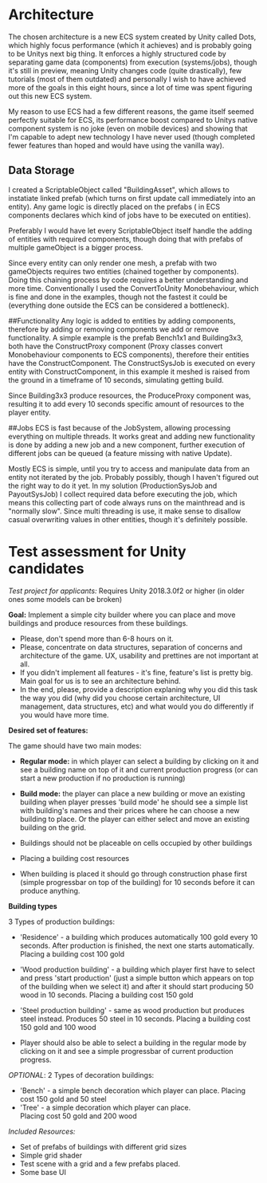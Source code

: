 # Architecture

The chosen architecture is a new ECS system created by Unity called Dots, which highly focus performance (which it achieves) and is probably going to be Unitys next big thing. It enforces a highly structured code by separating game data (components) from execution (systems/jobs), though it's still in preview, meaning Unity changes code (quite drastically), few tutorials (most of them outdated) and personally I wish to have achieved more of the goals in this eight hours, since a lot of time was spent figuring out this new ECS system.

My reason to use ECS had a few different reasons, the game itself seemed perfectly suitable for ECS, its performance boost compared to Unitys native component system is no joke (even on mobile devices) and showing that I'm capable to adept new technology I have never used (though completed fewer features than hoped and would have using the vanilla way). 


## Data Storage
I created a ScriptableObject called "BuildingAsset", which allows to instatiate linked prefab (which turns on first update call immediately into an entity). Any game logic is directly placed on the prefabs ( in ECS components declares which kind of jobs have to be executed on entities).

Preferably I would have let every ScriptableObject itself handle the adding of entities with required components, though doing that with prefabs of multiple gameObject is a bigger process.

Since every entity can only render one mesh, a prefab with two gameObjects requires two entities (chained together by components). Doing this chaining process by code requires a better understanding and more time. Conventionally I used the ConvertToUnity Monobehaviour, which is fine and done in the examples, though not the fastest it could be (everything done outside the ECS can be considered a bottleneck).

##Functionality
Any logic is added to entities by adding components, therefore by adding or removing components we add or remove functionality. A simple example is the prefab Bench1x1 and Building3x3, both have the ConstructProxy component (Proxy classes convert Monobehaviour components to ECS components), therefore their entities have the ConstructComponent. The ConstructSysJob is executed on every entity with ConstructComponent, in this example it meshed is raised from the ground in a timeframe of 10 seconds, simulating getting build.

Since Building3x3 produce resources, the ProduceProxy component was, resulting it to add every 10 seconds specific amount of resources to the player entity.

##Jobs
ECS is fast because of the JobSystem, allowing processing everything on multiple threads. It works great and adding new functionality is done by adding a new job and a new component, further execution of different jobs can be queued (a feature missing with native Update). 

Mostly ECS is simple, until you try to access and manipulate data from an entity not iterated by the job. 
Probably possibly, though I haven't figured out the right way to do it yet. In my solution (ProductionSysJob and PayoutSysJob) I collect required data before executing the job, which means this collecting part of code always runs on the mainthread and is "normally slow". Since multi threading is use, it make sense to disallow casual overwriting values in other entities, though it's definitely possible.


# Test assessment for Unity candidates

*Test project for applicants:*
Requires Unity 2018.3.0f2 or higher (in older ones some models can be broken)

**Goal:**
Implement a simple city builder where you can place and move buildings and produce resources from these buildings.

* Please, don't spend more than 6-8 hours on it.
* Please, concentrate on data structures, separation of concerns and architecture  of the game. UX, usability and prettines are not important at all.
* If you didn't implement all features - it's fine, feature's list is pretty big. Main goal for us is to see an architecture behind.
* In the end, please, provide a description explaning why you did this task the way you did (why did you choose certain architecture, UI management, data structures, etc) and what would you do differently if you would have more time. 

**Desired set of features:**

The game should have two main modes:
* **Regular mode:** in which player can select a building by clicking on it and see a building name on top of it and current production progress (or can start a new production if no production is running)
* **Build mode:** the player can place a new building or move an existing building 
when player presses 'build mode' he should see a simple list with building's names and their prices where he can choose a new building to place.
Or the player can either select and move an existing building on the grid.

* Buildings should not be placeable on cells occupied by other buildings
* Placing a building cost resources
* When building is placed it should go through construction phase first (simple progressbar on top of the building) for 10 seconds before it can produce anything.

**Building types**

3 Types of production buildings:
* 'Residence' - a building which produces automatically 100 gold every 10 seconds. After production is finished, the next one starts automatically. 
Placing a building cost 100 gold
* 'Wood production building' - a building which player first have to select and press 'start production' (just a simple button which appears on top of the building when we select it) and after it should start producing 50 wood in 10 seconds.
Placing a building cost 150 gold
* 'Steel production building' - same as wood production but produces steel instead. Produces 50 steel in 10 seconds.
Placing a building cost 150 gold and 100 wood

* Player should also be able to select a building in the regular mode by clicking on it and see a simple progressbar of current production progress. 

*OPTIONAL*: 2 Types of decoration buildings:
* 'Bench' - a simple bench decoration which player can place.
Placing cost 150 gold and 50 steel
* 'Tree' - a simple decoration which player can place.  
Placing cost 50 gold and 200 wood


*Included Resources:*
* Set of prefabs of buildings with different grid sizes
* Simple grid shader
* Test scene with a grid and a few prefabs placed.
* Some base UI
